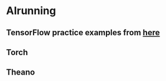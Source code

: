 # AIrunning
## TensorFlow practice examples from [here](https://github.com/aymericdamien/TensorFlow-Examples)

## Torch

## Theano
